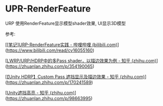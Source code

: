 # UPR-RenderFeature
URP  使用RenderFeature显示模型shader效果,  UI显示3D模型

参考: 

[[[笔记\]URP-RenderFeature实践 - 哔哩哔哩 (bilibili.com)](https://www.bilibili.com/read/cv16055160)](https://www.bilibili.com/read/cv16055160)

[[LWRP/URP/HDRP中的多Pass shader，以描边效果为例 - 知乎 (zhihu.com)](https://zhuanlan.zhihu.com/p/354190065)](https://zhuanlan.zhihu.com/p/354190065)

[[【Unity HDRP】Custom Pass 遮挡显示及描边效果 - 知乎 (zhihu.com)](https://zhuanlan.zhihu.com/p/170241589)](https://zhuanlan.zhihu.com/p/170241589)

[[Unity遮挡高亮 - 知乎 (zhihu.com)](https://zhuanlan.zhihu.com/p/98663995)](https://zhuanlan.zhihu.com/p/98663995)
